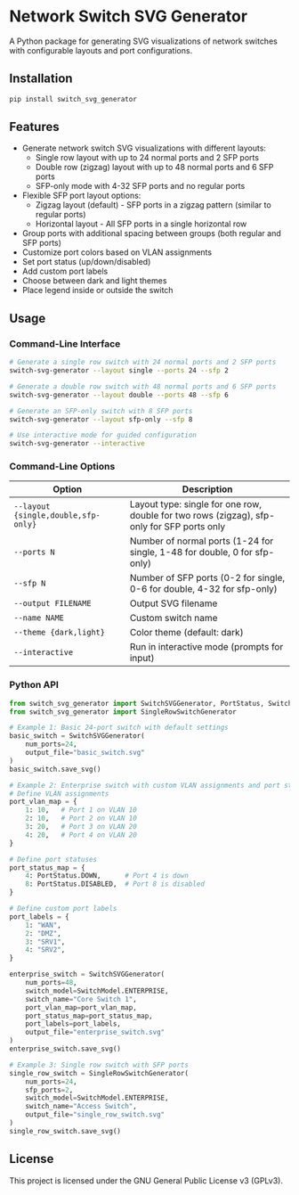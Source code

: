 # Network Switch SVG Generator

A Python package for generating SVG visualizations of network switches with configurable layouts and port configurations.

## Installation

```bash
pip install switch_svg_generator
```

## Features

- Generate network switch SVG visualizations with different layouts:
  - Single row layout with up to 24 normal ports and 2 SFP ports
  - Double row (zigzag) layout with up to 48 normal ports and 6 SFP ports
  - SFP-only mode with 4-32 SFP ports and no regular ports
- Flexible SFP port layout options:
  - Zigzag layout (default) - SFP ports in a zigzag pattern (similar to regular ports)
  - Horizontal layout - All SFP ports in a single horizontal row
- Group ports with additional spacing between groups (both regular and SFP ports)
- Customize port colors based on VLAN assignments
- Set port status (up/down/disabled)
- Add custom port labels
- Choose between dark and light themes
- Place legend inside or outside the switch

## Usage

### Command-Line Interface

```bash
# Generate a single row switch with 24 normal ports and 2 SFP ports
switch-svg-generator --layout single --ports 24 --sfp 2

# Generate a double row switch with 48 normal ports and 6 SFP ports
switch-svg-generator --layout double --ports 48 --sfp 6

# Generate an SFP-only switch with 8 SFP ports
switch-svg-generator --layout sfp-only --sfp 8

# Use interactive mode for guided configuration
switch-svg-generator --interactive
```

### Command-Line Options

| Option                           | Description                                                                           |
|----------------------------------|---------------------------------------------------------------------------------------|
| `--layout {single,double,sfp-only}` | Layout type: single for one row, double for two rows (zigzag), sfp-only for SFP ports only |
| `--ports N`                      | Number of normal ports (1-24 for single, 1-48 for double, 0 for sfp-only)            |
| `--sfp N`                        | Number of SFP ports (0-2 for single, 0-6 for double, 4-32 for sfp-only)              |
| `--output FILENAME`              | Output SVG filename                                                                   |
| `--name NAME`                    | Custom switch name                                                                    |
| `--theme {dark,light}`           | Color theme (default: dark)                                                           |
| `--interactive`                  | Run in interactive mode (prompts for input)                                           |

### Python API

```python
from switch_svg_generator import SwitchSVGGenerator, PortStatus, SwitchModel, Theme, PortShape
from switch_svg_generator import SingleRowSwitchGenerator

# Example 1: Basic 24-port switch with default settings
basic_switch = SwitchSVGGenerator(
    num_ports=24,
    output_file="basic_switch.svg"
)
basic_switch.save_svg()

# Example 2: Enterprise switch with custom VLAN assignments and port statuses
# Define VLAN assignments
port_vlan_map = {
    1: 10,   # Port 1 on VLAN 10
    2: 10,   # Port 2 on VLAN 10
    3: 20,   # Port 3 on VLAN 20
    4: 20,   # Port 4 on VLAN 20
}

# Define port statuses
port_status_map = {
    4: PortStatus.DOWN,      # Port 4 is down
    8: PortStatus.DISABLED,  # Port 8 is disabled
}

# Define custom port labels
port_labels = {
    1: "WAN",
    2: "DMZ",
    3: "SRV1",
    4: "SRV2",
}

enterprise_switch = SwitchSVGGenerator(
    num_ports=48,
    switch_model=SwitchModel.ENTERPRISE,
    switch_name="Core Switch 1",
    port_vlan_map=port_vlan_map,
    port_status_map=port_status_map,
    port_labels=port_labels,
    output_file="enterprise_switch.svg"
)
enterprise_switch.save_svg()

# Example 3: Single row switch with SFP ports
single_row_switch = SingleRowSwitchGenerator(
    num_ports=24,
    sfp_ports=2,
    switch_model=SwitchModel.ENTERPRISE,
    switch_name="Access Switch",
    output_file="single_row_switch.svg"
)
single_row_switch.save_svg()
```

## License

This project is licensed under the GNU General Public License v3 (GPLv3).
